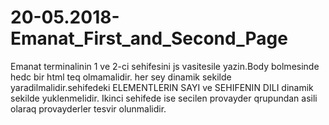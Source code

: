 # 20-05.2018-Emanat_First_and_Second_Page
Emanat terminalinin 1 ve 2-ci sehifesini js vasitesile yazin.Body bolmesinde hedc bir html teq olmamalidir.
her sey dinamik sekilde yaradilmalidir.sehifedeki ELEMENTLERIN SAYI ve SEHIFENIN DILI dinamik sekilde yuklenmelidir.
 Ikinci sehifede ise secilen provayder qrupundan asili olaraq provayderler tesvir olunmalidir.
 
